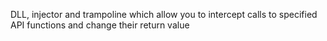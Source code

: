 DLL, injector and trampoline which allow you to intercept calls to specified API functions and change their return value
